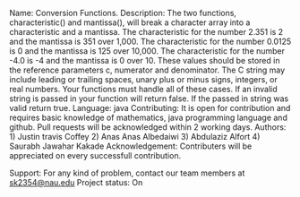 Name:   Conversion Functions. 
Description:    The two functions, characteristic() and mantissa(), will break a character array into a         characteristic and a mantissa. The characteristic for the number 2.351 is 2 and the mantissa is 351 over 1,000. The characteristic for the number 0.0125 is 0 and the mantissa is 125 over 10,000. The characteristic for the number -4.0 is -4 and the mantissa is 0 over 10. These values should be stored in the reference parameters c, numerator and denominator. The C string may include leading or trailing spaces, unary plus or minus signs, integers, or real numbers. Your functions must handle all of these cases. If an invalid string is passed in your function will return false. If the passed in string was valid return true.
Language:   java
Contributing:   It is open for contribution and requires basic knowledge of mathematics, java programming language and github. Pull requests will be acknowledged within 2 working days.
Authors:    1) Justin travis Coffey
            2) Anas Anas Albedaiwi
            3) Abdulaziz Alfort
            4) Saurabh Jawahar Kakade
Acknowledgement:    Contributers will be appreciated on every successfull contribution.

Support:    For any kind of problem, contact our team members at sk2354@nau.edu
Project status: On 
